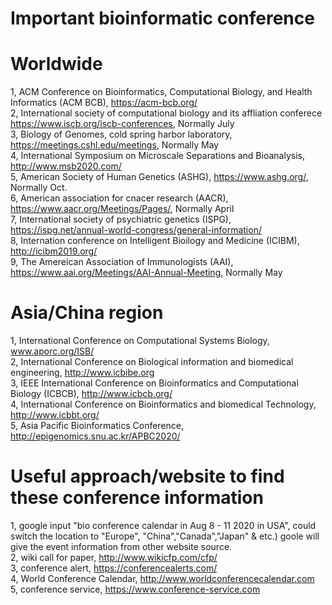 # Important bioinformatic conference
# Worldwide
1, ACM Conference on Bioinformatics, Computational Biology, and Health Informatics (ACM BCB), https://acm-bcb.org/ \
2, International society of computational biology and its affliation conferece https://www.iscb.org/iscb-conferences, Normally July \
3, Biology of Genomes, cold spring harbor laboratory, https://meetings.cshl.edu/meetings, Normally May \
4, International Symposium on Microscale Separations and Bioanalysis, http://www.msb2020.com/ \
5, American Society of Human Genetics (ASHG), https://www.ashg.org/, Normally Oct. \
6, American association for cnacer research (AACR), https://www.aacr.org/Meetings/Pages/, Normally April \
7, International society of psychiatric genetics (ISPG), https://ispg.net/annual-world-congress/general-information/ \
8, Internation conference on Intelligent Bioilogy and Medicine (ICIBM), http://icibm2019.org/ \
9, The Amereican Association of Immunologists (AAI), https://www.aai.org/Meetings/AAI-Annual-Meeting, Normally May

# Asia/China region
1, International Conference on Computational Systems Biology, www.aporc.org/ISB/ \
2, International Conference on Biological information and biomedical engineering, http://www.icbibe.org \
3, IEEE International Conference on Bioinformatics and Computational Biology (ICBCB), http://www.icbcb.org/ \
4, International Conference on Bioinformatics and biomedical Technology, http://www.icbbt.org/  \
5, Asia Pacific Bioinformatics Conference, http://epigenomics.snu.ac.kr/APBC2020/

# Useful approach/website to find these conference information
1, google input "bio conference calendar in Aug 8 - 11 2020 in USA", could switch the location to "Europe", "China","Canada","Japan" & etc.) goole will give the event information from other website source. \
2, wiki call for paper, http://www.wikicfp.com/cfp/ \
3, conference alert, https://conferencealerts.com/ \
4, World Conference Calendar, http://www.worldconferencecalendar.com \
5, conference service, https://www.conference-service.com
